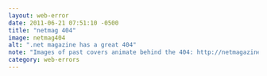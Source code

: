 ```yaml
---
layout: web-error
date: 2011-06-21 07:51:10 -0500
title: "netmag 404"
image: netmag404
alt: ".net magazine has a great 404"
note: "Images of past covers animate behind the 404: http://netmagazine.com/404"
category: web-errors
---
```

